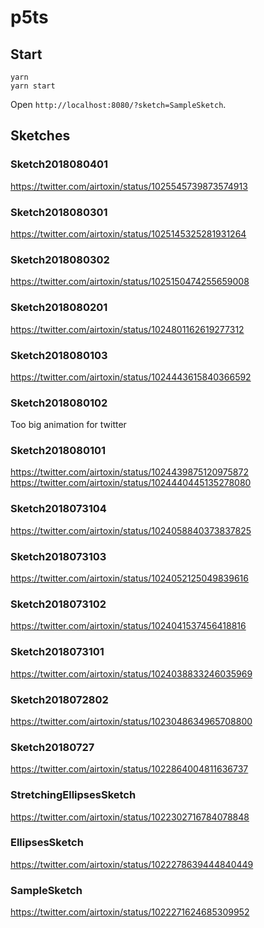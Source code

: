 # p5ts

## Start

```
yarn
yarn start
```

Open `http://localhost:8080/?sketch=SampleSketch`.

## Sketches

### Sketch2018080401

https://twitter.com/airtoxin/status/1025545739873574913

### Sketch2018080301

https://twitter.com/airtoxin/status/1025145325281931264

### Sketch2018080302

https://twitter.com/airtoxin/status/1025150474255659008

### Sketch2018080201

https://twitter.com/airtoxin/status/1024801162619277312

### Sketch2018080103

https://twitter.com/airtoxin/status/1024443615840366592

### Sketch2018080102

Too big animation for twitter

### Sketch2018080101

https://twitter.com/airtoxin/status/1024439875120975872
https://twitter.com/airtoxin/status/1024440445135278080

### Sketch2018073104

https://twitter.com/airtoxin/status/1024058840373837825

### Sketch2018073103

https://twitter.com/airtoxin/status/1024052125049839616

### Sketch2018073102

https://twitter.com/airtoxin/status/1024041537456418816

### Sketch2018073101

https://twitter.com/airtoxin/status/1024038833246035969

### Sketch2018072802

https://twitter.com/airtoxin/status/1023048634965708800

### Sketch20180727

https://twitter.com/airtoxin/status/1022864004811636737

### StretchingEllipsesSketch

https://twitter.com/airtoxin/status/1022302716784078848

### EllipsesSketch

https://twitter.com/airtoxin/status/1022278639444840449

### SampleSketch

https://twitter.com/airtoxin/status/1022271624685309952
